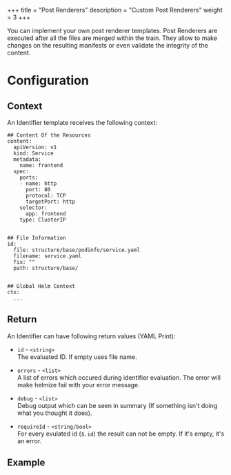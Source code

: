 +++
title = "Post Renderers"
description = "Custom Post Renderers"
weight = 3
+++

You can implement your own post renderer templates. Post Renderers are executed after all the files are merged within the train. They allow to make changes on the resulting manifests or even validate the integrity of the content.

# Configuration




## Context

An Identifier template receives the following context:

```
## Content Of the Resources
content:
  apiVersion: v1
  kind: Service
  metadata:
    name: frontend
  spec:
    ports:
    - name: http
      port: 80
      protocol: TCP
      targetPort: http
    selector:
      app: frontend
    type: ClusterIP


## File Information
id:
  file: structure/base/podinfo/service.yaml
  filename: service.yaml
  fix: ""
  path: structure/base/


## Global Helm Context
ctx:
  ...
```

## Return

An Identifier can have following return values (YAML Print):

* `id` - `<string>` <br>
  The evaluated ID. If empty uses file name.

* `errors` - `<list>` <br>
  A list of errors which occured during identifier evaluation. The error will make helmize fail with your error message. 

* `debug` - `<list>` <br>
  Debug output which can be seen in summary (If something isn't doing what you thought it does).

* `requireId` - `<string/bool>` <br>
  For every evulated id (`$.id`) the result can not be empty. If it's empty, it's an error.  

## Example
